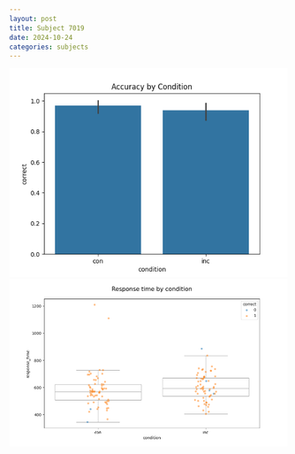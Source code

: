 ```yaml
---
layout: post
title: Subject 7019
date: 2024-10-24
categories: subjects
---
```


![](data/7019/run-21/7019_NF_acc.png)
![](data/7019/run-21/7019_NF_rt.png)

